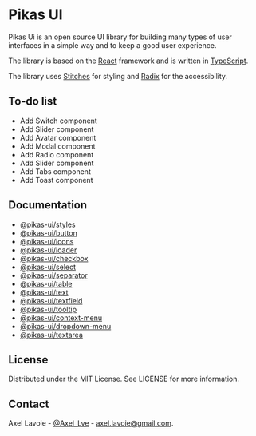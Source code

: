 # Pikas UI
Pikas Ui is an open source UI library for building many types of user interfaces in a simple way and to keep a good user experience.

The library is based on the [React](https://reactjs.org/) framework and is written in [TypeScript](https://www.typescriptlang.org/).

The library uses [Stitches](https://stitches.dev/) for styling and [Radix](https://www.radix-ui.com/) for the accessibility.

## To-do list
- Add Switch component
- Add Slider component
- Add Avatar component
- Add Modal component
- Add Radio component
- Add Slider component
- Add Tabs component
- Add Toast component

## Documentation
- [@pikas-ui/styles](/packages/styles/README.md)
- [@pikas-ui/button](/packages/button/README.md)
- [@pikas-ui/icons](/packages/icons/README.md)
- [@pikas-ui/loader](/packages/loader/README.md)
- [@pikas-ui/checkbox](/packages/checkbox/README.md)
- [@pikas-ui/select](/packages/select/README.md)
- [@pikas-ui/separator](/packages/separator/README.md)
- [@pikas-ui/table](/packages/table/README.md)
- [@pikas-ui/text](/packages/text/README.md)
- [@pikas-ui/textfield](/packages/textfield/README.md)
- [@pikas-ui/tooltip](/packages/tooltip/README.md)
- [@pikas-ui/context-menu](/packages/context-menu/README.md)
- [@pikas-ui/dropdown-menu](/packages/dropdown-menu/README.md)
- [@pikas-ui/textarea](/packages/textarea/README.md)


## License
Distributed under the MIT License. See LICENSE for more information.

## Contact
Axel Lavoie - [@Axel_Lve](https://twitter.com/Axel_Lve) - [axel.lavoie@gmail.com](axel.lavoie@gmail.com).